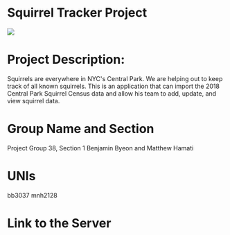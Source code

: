 # Squirrel Tracker Project

<img src = "https://images.squarespace-cdn.com/content/5b834741f407b4df429d791a/1561681623533-A7X6X0H2FW9A9OIJW79J/Acorn_Starburst_Name_Blue.png?content-type=image%2Fpng">

# Project Description:
Squirrels are everywhere in NYC's Central Park. We are helping out to keep track of all known squirrels. This is
an application that can import the 2018 Central Park Squirrel Census data and allow his team to add, update, and view squirrel data. 

# Group Name and Section
Project Group 38, Section 1
Benjamin Byeon and Matthew Hamati

# UNIs
bb3037 mnh2128

# Link to the Server
